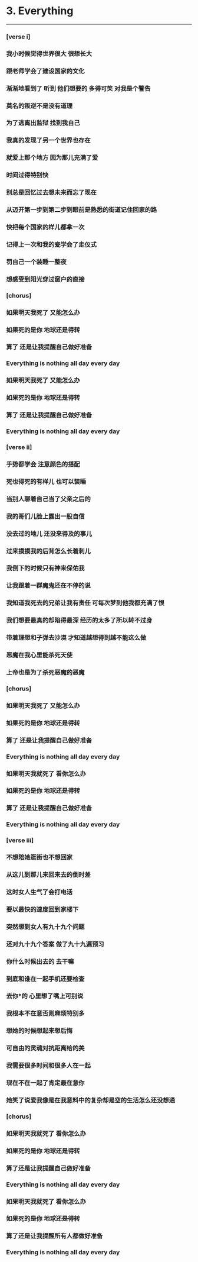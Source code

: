 # 3. Everything

----
### [verse i]
### 我小时候觉得世界很大 很想长大
### 跟老师学会了建设国家的文化
### 渐渐地看到了 听到 他们想要的 多得可笑 对我是个警告
### 莫名的叛逆不是没有道理
### 为了逃离出监狱 找到我自己
### 我真的发现了另一个世界也存在
### 就爱上那个地方 因为那儿充满了爱
### 时间过得特别快
### 别总是回忆过去想未来而忘了现在
### 从迈开第一步到第二步到眼前是熟悉的街道记住回家的路
### 快把每个国家的样儿都拿一次
### 记得上一次和我的瓷学会了走仪式
### 罚自己一个装睡一整夜
### 想感受到阳光穿过窗户的直接
### 


### [chorus]
### 如果明天我死了 又能怎么办
### 如果死的是你 地球还是得转
### 算了 还是让我提醒自己做好准备
### Everything is nothing all day every day
### 如果明天我死了 又能怎么办
### 如果死的是你 地球还是得转
### 算了 还是让我提醒自己做好准备
### Everything is nothing all day every day



### [verse ii]
### 手势都学会 注意颜色的搭配
### 死也得死的有样儿 也可以装睡
### 当别人聊着自己当了父亲之后的
### 我的哥们儿脸上露出一股自信
### 没去过的地儿 还没来得及的事儿
### 过来摸摸我的后背怎么长着刺儿
### 我倒下的时候只有神来保佑我
### 让我跟着一群魔鬼还在不停的说
### 我知道我死去的兄弟让我有责任 可每次梦到他我都充满了恨
### 我们想要最真的却陷得最深 经历的太多了所以转不过身
### 带着理想和子弹去沙漠 才知道越想得到越不能这么做
### 恶魔在我心里能杀死天使
### 上帝也是为了杀死恶魔的恶魔



### [chorus]
### 如果明天我死了 又能怎么办
### 如果死的是你 地球还是得转
### 算了 还是让我提醒自己做好准备
### Everything is nothing all day every day
### 如果明天我就死了 看你怎么办
### 如果死的是你 地球还是得转
### 算了 还是让我提醒自己做好准备
### Everything is nothing all day every day



### [verse iii]
### 不想陪她逛街也不想回家
### 从这儿到那儿来回来去的倒时差
### 这时女人生气了会打电话
### 要以最快的速度回到家楼下
### 突然想到女人有九十九个问题
### 还对九十九个答案 做了九十九遍预习
### 你什么时候出去的 去干嘛
### 到底和谁在一起手机还要检查
### 去你*的 心里想了嘴上可别说
### 我根本不在意否则麻烦特别多
### 想她的时候想起来想后悔
### 可自由的灵魂对抗距离给的美
### 我需要很多时间和很多人在一起
### 现在不在一起了肯定最在意你
### 她笑了说爱我像是在我意料中的复杂却是空的生活怎么还没想通


### [chorus]
### 如果明天我就死了 看你怎么办
### 如果死的是你 地球还是得转
### 算了还是让我提醒自己做好准备
### Everything is nothing all day every day
### 如果明天我就死了 看你怎么办
### 如果死的是你 地球还是得转
### 算了还是让我提醒所有人都做好准备
### Everything is nothing all day every day

